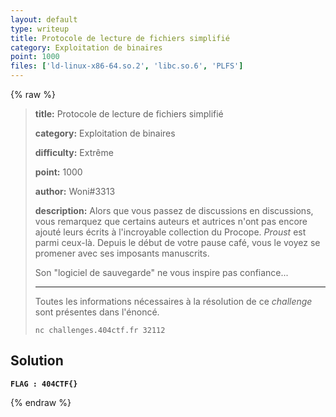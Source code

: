 ```yaml
---
layout: default
type: writeup
title: Protocole de lecture de fichiers simplifié
category: Exploitation de binaires
point: 1000
files: ['ld-linux-x86-64.so.2', 'libc.so.6', 'PLFS']
---
```


{% raw %}
> **title:** Protocole de lecture de fichiers simplifié
>
> **category:** Exploitation de binaires
>
> **difficulty:** Extrême
>
> **point:** 1000
>
> **author:** Woni#3313
>
> **description:**
> Alors que vous passez de discussions en discussions, vous remarquez que certains auteurs et autrices n'ont pas encore ajouté leurs écrits à l'incroyable collection du Procope. *Proust* est parmi ceux-là. Depuis le début de votre pause café, vous le voyez se promener avec ses imposants manuscrits.
> 
> Son "logiciel de sauvegarde" ne vous inspire pas confiance...
> 
> ***
> 
> Toutes les informations nécessaires à la résolution de ce *challenge* sont présentes dans l'énoncé.
> 
> ```
> nc challenges.404ctf.fr 32112
> ```

## Solution


**`FLAG : 404CTF{}`**

{% endraw %}